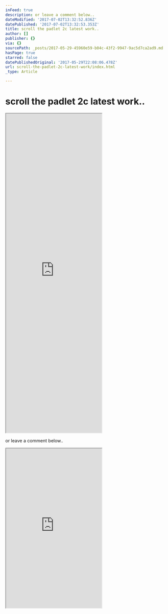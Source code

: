 ```yaml
---
inFeed: true
description: or leave a comment below..
dateModified: '2017-07-02T13:32:52.836Z'
datePublished: '2017-07-02T13:32:53.353Z'
title: scroll the padlet 2c latest work..
author: []
publisher: {}
via: {}
sourcePath: _posts/2017-05-29-45960e59-b04c-43f2-9947-9ac5d7ca2ad9.md
hasPage: true
starred: false
datePublishedOriginal: '2017-05-29T22:08:06.478Z'
url: scroll-the-padlet-2c-latest-work/index.html
_type: Article

---
```

# scroll the padlet 2c latest work..

<iframe src="https://the-grid.github.io/ed-userhtml/?g=eJx9ku9OwyAUxV-FYEw0sWu7mDnpqt_8ZuIbLLTc0RspILCt-vRCW_9MjSFtCPTe8zvndiPwQFrFva-p5UJByKBvQFDiw6uCmjbGCXCstAPxRqEgTjb8orga16K8rKYPMscF7j1b2iGeDJnHN9SSzZfxpDIHcDtljqxDIUBX1ngMaDRzoHjAA1RHFKFjZVGcVw1vn6Uzey3Y2cN1WvRuYz-YIqhI3Yuq506iZkW8xZ3jPRDv2pp2IVjP8nxytGhNn4-u8r7Bt-XLjdzDEikZKybEmhaflr9xdICyC-y2KKIvgd4q_soaZdrnqJhPknFj7zYpxx9461gTYAgZVyijz9Tqk7iKDTjpHOz-wr1P56eD-G16jp5po-EUrlKoIZvhyw8X5coOlIRYDaGm20ZxnWxgL09Tc-DN3rXgFxNQK_QYYfxJIPi85wK2Rwzddua1WlIyhlbT9YqSSa6m5epf-K8Rjwb-MoM6GaGEq9juMeqSpEueRt00AR6fmPz8fgdii_u5" height="1000" style=""></iframe>

or leave a comment below..

<iframe src="https://the-grid.github.io/ed-userhtml/?g=eJxNkUFPwzAMhe_7FVGRWCutCSBxYGt3mIQQl524IYSyxN3StUkVexsD8d9x103jFsdP79mfC6RjA_OiBdKii6GDSMcyqVZTbVvnMREmeAJPZbIh6nCq1OFwkJU2sAphK01oldMWTKLmhRrMRoV1e-Fsb5PHECjhFn9xA010Hc3TaucNueBTOxE4YW0mfkZC7HUUNddVjaIUVq6BnhtoOR4Xxze9XuoWUsze7z5mrHaVSP9rFsdXm7JVJiLQLvpeczYyETTBWccOM25IZ7nn7CCTGA2XiVK8sAdD1x09kAL_-bJQaLeyxpuvatU25f3tHiLyEuX-QT4lvQ3PLTsdOWMZLEjmxzgXUIUI6XmvbDb6TW0wu36SiRgPRMb8uuTlNXLOOMtmDHTgNRA1jUY8QWXqJyiJsJp0volQXe9DG1hHZ6V2yn67te9NQtPk_J932jZA-YPJG-aBlB9C3J5d_K7tAhInPF4O9gcMdrbd" height="500" style=""></iframe>